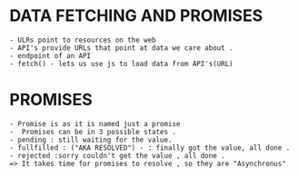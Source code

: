 # DATA FETCHING AND PROMISES

    - ULRs point to resources on the web 
    - API's provide URLs that point at data we care about .
    - endpoint of an API 
    - fetch() - lets us use js to load data from API's(URL)
# PROMISES
    - Promise is as it is named just a promise
    -  Promises can be in 3 possible states .
    - pending : still waiting for the value.
    - fullfilled : ("AKA RESOLVED") - : finally got the value, all done .
    - rejected :sorry couldn't get the value , all done .
    => It takes time for promises to resolve , so they are "Asynchronus"
    
